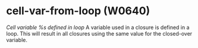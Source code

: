 # cell-var-from-loop (W0640)
*Cell variable %s defined in loop* A variable used in a closure is
defined in a loop. This will result in all closures using the same value
for the closed-over variable.

